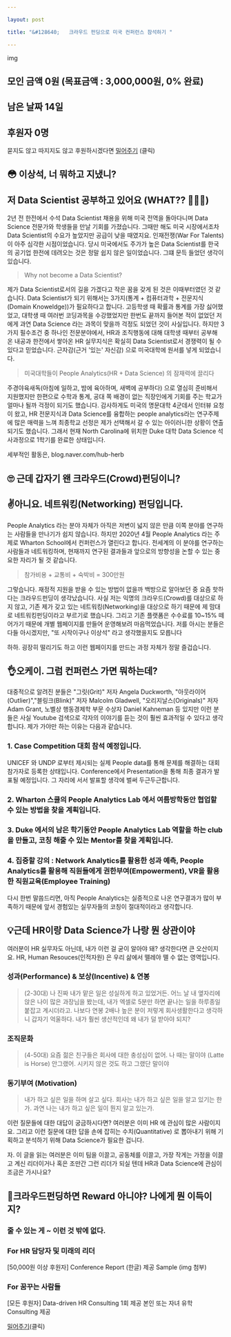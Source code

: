 ```yaml
---

layout: post

title: "&#128640;	크라우드 펀딩으로 미국 컨퍼런스 참석하기 "

---
```


img

## 모인 금액 0원 (목표금액 : 3,000,000원, 0% 완료)
## 남은 날짜 14일 
## 후원자 0명 

묻지도 않고 따지지도 않고 후원하시겠다면
[밀어주기](https://google.com) (클릭)

## &#128563; 이상석, 너 뭐하고 지냈니?
## 저 Data Scientist 공부하고 있어요 (WHAT?? &#128585;&#128585;&#128585;) 
2년 전 한전에서 수석 Data Scientist 채용을 위해 미국 전역을 돌아다니며 Data Science 전문가와 학생들을 만날 기회를 가졌습니다. 그때만 해도 미국 시장에서조차 Data Scientist의 수요가 높았지만 공급이 낮을 때였지요. 인재전쟁(War For Talents)이 아주 심각한 시점이었습니다. 당시 미국에서도 주가가 높은 Data Scientist를 한국의 공기업 한전에 데려오는 것은 정말 쉽지 않은 일이었습니다. 그떄 문득 들었던 생각이 있습니다. 

> Why not become a Data Scientist?

제가 Data Scientist로서의 길을 가겠다고 작은 꿈을 갖게 된 것은 이때부터였던 것 같습니다. Data Scientist가 되기 위해서는 3가지(통계 + 컴퓨터과학 + 전문지식(Domain Knoweldge))가 필요하다고 합니다. 고등학생 때 확률과 통계를 가장 싫어했었고, 대학생 때 여러번 코딩과목을 수강했었지만 한번도 끝까지 들어본 적이 없었던 저에게 과연 Data Science 라는 과목이 맞을까 걱정도 되었던 것이 사실입니다. 하지만 3가지 필수조건 중 하나인 전문분야에서, HR과 조직행동에 대해 대학생 때부터 공부해 온 내공과 한전에서 쌓아온 HR 실무지식은 확실히 Data Scientist로서 경쟁력이 될 수 있다고 믿었습니다. 근자감(근거 '있는' 자신감) 으로 미국대학에 원서를 넣게 되었습니다.

> 미국대학들이 People Analytics(HR + Data Science) 의 잠재력에 끌리다 

주경야육새독(아침에 일하고, 밤에 육아하며, 새벽에 공부하다) 으로 열심히 준비해서 지원했지만 한편으로 수학과 통계, 공대 쪽 배경이 없는 직장인에게 기회를 주는 학교가 얼마나 될까 걱정이 되기도 했습니다. 감사하게도 미국의 명문대학 4군데서 인터뷰 요청이 왔고, HR 전문지식과 Data Science를 융합하는 people analytics라는 연구주제에 많은 매력을 느껴 최종학교 선정은 제가 선택해서 갈 수 있는 아이러니한 상황이 연출되기도 했습니다. 그래서 현재 North Carolina에 위치한 Duke 대학 Data Science 석사과정으로 1학기를 완료한 상태입니다.

세부적인 활동은, 
blog.naver.com/hub-herb

## &#128580; 근데 갑자기 왠 크라우드(Crowd)펀딩이니? 
## &#9996;아니요. 네트워킹(Networking) 펀딩입니다.
People Analytics 라는 분야 자체가 아직은 저변이 넓지 않은 만큼 이쪽 분야를 연구하는 사람들을 만나기가 쉽지 않습니다. 하지만 2020년 4월 People Analytics 라는 주제로 Wharton School에서 컨퍼런스가 열린다고 합니다. 전세계의 이 분야를 연구하는 사람들과 네트워킹하며, 현재까지 연구된 결과들과 앞으로의 방향성을 논할 수 있는 중요한 자리가 될 것 같습니다. 

> 참가비용 + 교통비 + 숙박비 = 300만원 

그렇습니다. 재정적 지원을 받을 수 있는 방법이 없을까 백방으로 알아보던 중 요즘 핫하다는 크라우드펀딩이 생각났습니다. 사실 저는 익명의 크라우드(Crowd)를 대상으로 하지 않고, 기존 제가 갖고 있는 네트워킹(Networking)을 대상으로 하기 때문에 제 맘대로 네트워킹펀딩이라고 부르기로 했습니다. 그리고 기존 플랫폼은 수수료를 10~15% 떼어가기 때문에 개별 웹페이지를 만들어 운영해보려 마음먹었습니다. 
저를 아시는 분들은 다들 아시겠지만, 
"또 시작이구나 이상석" 
라고 생각했을지도 모릅니다 

하하. 굉장히 떨리기도 하고 이런 웹페이지를 만드는 과정 자체가 정말 즐겁습니다.

## &#128076;오케이. 그럼 컨퍼런스 가면 뭐하는데?

대중적으로 알려진 분들은 
"그릿(Grit)" 저자 Angela Duckworth, "아웃라이어(Outlier)","블링크(Blink)" 저자 Malcolm Gladwell, "오리지날스(Originals)" 저자 Adam Grant, 노벨상 행동경제학 부문 수상자 Daniel Kahneman 등 있지만 이런 분들은 사실 Youtube 검색으로 각자의 이야기를 듣는 것이 훨씬 효과적일 수 있다고 생각합니다. 제가 가야만 하는 이유는 다음과 같습니다.

### 1. Case Competition 대회 참석 예정입니다.

UNICEF 와 UNDP 로부터 제시되는 실제 People data를 통해 문제를 해결하는 대회 참가자로 등록한 상태입니다. Conference에서 Presentation을 통해 최종 결과가 발표될 예정입니다. 그 자리에 서서 발표할 생각에 벌써 두근두근합니다.

### 2. Wharton 스쿨의 People Analytics Lab 에서 여름방학동안 협업할 수 있는 방법을 찾을 계획입니다.

### 3. Duke 에서의 남은 학기동안 People Analytics Lab 역할을 하는 club을 만들고, 코칭 해줄 수 있는 Mentor를 찾을 계획입니다. 

### 4. 집중할 강의 : Network Analytics를 활용한 성과 예측, People Analytics를 활용해 직원들에게 권한부여(Empowerment), VR을 활용한 직원교육(Employee Training)

다시 한번 말씀드리면, 아직 People Analytics는 실증적으로 나온 연구결과가 많이 부족하기 때문에 앞서 경험있는 실무자들의 코칭이 절대적이라고 생각합니다.

## &#128161;근데 HR이랑 Data Science가 나랑 뭔 상관이야
여러분이 HR 실무자도 아닌데, 내가 이런 걸 굳이 알아야 돼? 생각한다면 큰 오산이지요. 
HR, Human Resouces(인적자원) 은 우리 삶에서 뗄레야 뗄 수 없는 영역입니다. 

### 성과(Performance) & 보상(Incentive) & 연봉
> (2-30대) 나 진짜 내가 맡은 일은 성실하게 하고 있었거든. 어느 날 내 옆자리에 앉은 나이 많은 과장님을 봤는데, 내가 엑셀로 5분만 하면 끝나는 일을 하루종일 붙잡고 계시더라고. 나보다 연봉 2배나 높은 분이 저렇게 회사생활한다고 생각하니 갑자기 억울하다. 내가 훨씬 생산적인데 왜 내가 덜 받아야 되지? 

### 조직문화 
> (4-50대) 요즘 젊은 친구들은 회사에 대한 충성심이 없어. 나 때는 말이야 (Latte is Horse) 안그랬어. 시키지 않은 것도 하고 그랬단 말이야

### 동기부여 (Motivation)
> 내가 하고 싶은 일을 하며 살고 싶다. 회사는 내가 하고 싶은 일을 알고 있기는 한가. 과연 나는 내가 하고 싶은 일이 뭔지 알고 있는가. 


이런 질문들에 대한 대답이 궁금하시다면? 여러분은 이미 HR 에 관심이 많은 사람이지요. 
그리고 이런 질문에 대한 답을 손에 잡히는 수치(Quantitative) 로 뽑아내기 위해 기획하고 분석하기 위해 Data Science가 필요한 겁니다.

자. 이 글을 읽는 여러분은 이미 팀을 이끌고, 공동체를 이끌고, 가장 작게는 가정을 이끌고 계신 리더이거나 혹은 조만간 그런 리더가 되실 텐데 HR과 Data Science에 관심이 조금은 가시나요?

## &#128587;크라우드펀딩하면 Reward 아니야? 나에게 뭔 이득이지?
### 줄 수 있는 게 ~ 이런 것 밖에 없다. 

### For HR 담당자 및 미래의 리더 
[50,000원 이상 후원자] Conference Report (한글) 제공 
Sample (img 첨부)
### For 꿈꾸는 사람들 
[모든 후원자]
Data-driven HR Consulting 1회 제공
본인 또는 자녀 유학 Consulting 제공


[밀어주기](https://google.com)(클릭)

